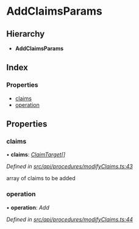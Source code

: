 # AddClaimsParams

## Hierarchy

* **AddClaimsParams**

## Index

### Properties

* [claims](addclaimsparams.md#claims)
* [operation](addclaimsparams.md#operation)

## Properties

### claims

• **claims**: [_ClaimTarget_](claimtarget.md)_\[\]_

_Defined in_ [_src/api/procedures/modifyClaims.ts:43_](https://github.com/PolymathNetwork/polymesh-sdk/blob/7362b318/src/api/procedures/modifyClaims.ts#L43)

array of claims to be added

### operation

• **operation**: _Add_

_Defined in_ [_src/api/procedures/modifyClaims.ts:44_](https://github.com/PolymathNetwork/polymesh-sdk/blob/7362b318/src/api/procedures/modifyClaims.ts#L44)

